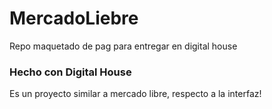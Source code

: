 # MercadoLiebre
Repo maquetado de pag para entregar en digital house

### Hecho con Digital House
Es un proyecto similar a mercado libre, respecto a la interfaz!
